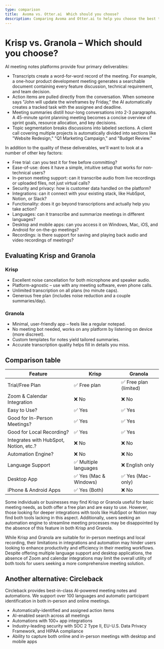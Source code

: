 ```yaml
---
type: comparison
title:  Avoma vs. Otter.ai  Which should you choose?
description: Comparing Avoma and Otter.ai to help you choose the best transcription tool. Explore features, pricing, and an alternative option, Circleback.
---
```


# Krisp vs. Granola – Which should you choose?  
AI meeting notes platforms provide four primary deliverables:  
  
* Transcripts create a word-for-word record of the meeting. For example, a one-hour product development meeting generates a searchable document containing every feature discussion, technical requirement, and team decision.  
* Action items are pulled directly from the conversation. When someone says "John will update the wireframes by Friday," the AI automatically creates a tracked task with the assignee and deadline.  
* Meeting summaries distill hour-long conversations into 2-3 paragraphs. A 45-minute sprint planning meeting becomes a concise overview of sprint goals, resource allocation, and key decisions.  
* Topic segmentation breaks discussions into labeled sections. A client call covering multiple projects is automatically divided into sections like "Website Redesign," "Q1 Marketing Campaign," and "Budget Review."  
  
In addition to the quality of these deliverables, we'll want to look at a number of other key factors:  
  
* Free trial: can you test it for free before committing?  
* Ease-of-use: does it have a simple, intuitive setup that works for non-technical users?  
* In-person meeting support: can it transcribe audio from live recordings or uploaded files, not just virtual calls?  
* Security and privacy: how is customer data handled on the platform?  
* Integrations: can it connect with your existing stack, like HubSpot, Notion, or Slack?  
* Functionality: does it go beyond transcriptions and actually help you take action?  
* Languages: can it transcribe and summarize meetings in different languages?  
* Desktop and mobile apps: can you access it on Windows, Mac, iOS, and Android for on-the-go meetings?  
* Recordings: is there support for saving and playing back audio and video recordings of meetings?    
## Evaluating Krisp and Granola  
### Krisp
- Excellent noise cancellation for both microphone and speaker audio.
- Platform-agnostic – use with any meeting software, even phone calls.
- Unlimited transcription on all plans (no minute caps).
- Generous free plan (includes noise reduction and a couple summaries/day).

### Granola
- Minimal, user-friendly app – feels like a regular notepad.
- No meeting bot needed, works on any platform by listening on device (more discreet).
- Custom templates for notes yield tailored summaries.
- Accurate transcription quality helps fill in details you miss.  
## Comparison table    
| Feature                           | Krisp               | Granola            |
|-----------------------------------|---------------------|--------------------|
| Trial/Free Plan                   | ✅ Free plan        | ✅ Free plan (limited) |
| Zoom & Calendar Integration       | ❌ No               | ❌ No              |
| Easy to Use?                      | ✅ Yes              | ✅ Yes             |
| Good for In-Person Meetings?      | ✅ Yes              | ✅ Yes             |
| Good for Local Recording?         | ✅ Yes              | ✅ Yes             |
| Integrates with HubSpot, Notion, etc.? | ❌ No           | ❌ No              |
| Automation Engine?                | ❌ No               | ❌ No              |
| Language Support                  | ✅ Multiple languages | ❌ English only |
| Desktop App                       | ✅ Yes (Mac & Windows) | ✅ Yes (Mac-only) |
| iPhone & Android Apps             | ✅ Yes (Both)       | ❌ No              |  
Some individuals or businesses may find Krisp or Granola useful for basic meeting needs, as both offer a free plan and are easy to use. However, those looking for deeper integrations with tools like HubSpot or Notion may find both tools lacking in this aspect. Additionally, users seeking an automation engine to streamline meeting processes may be disappointed by the absence of this feature in both Krisp and Granola.

While Krisp and Granola are suitable for in-person meetings and local recording, their limitations in integrations and automation may hinder users looking to enhance productivity and efficiency in their meeting workflows. Despite offering multiple language support and desktop applications, the absence of Zoom and calendar integrations may limit the overall utility of both tools for users seeking a more comprehensive meeting solution.  
## Another alternative: Circleback  
Circleback provides best-in-class AI-powered meeting notes and automations. We support over 100 languages and automatic participant identification in both in-person and online meetings.  
  
* Automatically-identified and assigned action items  
* AI-enabled search across all meetings  
* Automations with 100+ app integrations  
* Industry-leading security with SOC 2 Type II, EU-U.S. Data Privacy Framework, and HIPAA compliance  
* Ability to capture both online and in-person meetings with desktop and mobile apps  